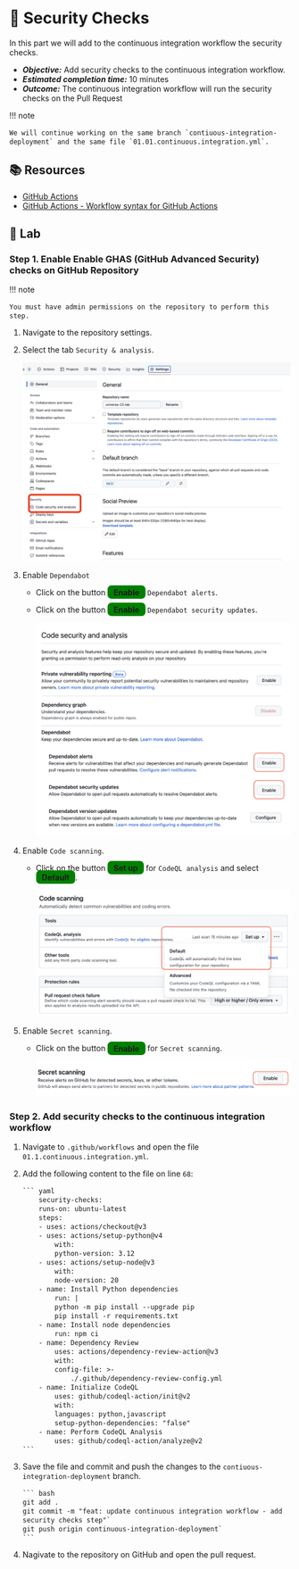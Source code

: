 # :test_tube: Security Checks

In this part we will add to the continuous integration workflow the security checks.

- _**Objective:**_ Add security checks to the continuous integration workflow.
- _**Estimated completion time:**_ 10 minutes
- _**Outcome:**_ The continuous integration workflow will run the security checks on the Pull Request

!!! note

    We will continue working on the same branch `contiuous-integration-deployment` and the same file `01.01.continuous.integration.yml`.

## :books: Resources

- [GitHub Actions](https://docs.github.com/en/actions)
- [GitHub Actions - Workflow syntax for GitHub Actions](https://docs.github.com/en/actions/reference/workflow-syntax-for-github-actions)

## :pencil: Lab

### Step 1. Enable Enable GHAS (GitHub Advanced Security) checks on GitHub Repository

!!! note

    You must have admin permissions on the repository to perform this step.

1. Navigate to the repository settings.
2. Select the tab `Security & analysis`.

      ![GHAS](../../assets/img/compliance-1.png)

3. Enable `Dependabot`

   - Click on the button <span style="background-color: green; font-weight: bold; padding: 0.25em 0.75em; border-radius: 0.5em">Enable</span> `Dependabot alerts`.
   - Click on the button <span style="background-color: green; font-weight: bold; padding: 0.25em 0.75em; border-radius: 0.5em">Enable</span> `Dependabot security updates`.

       ![GHAS](../../assets/img/compliance-2.png)

4. Enable `Code scanning`.

   - Click on the button <span style="background-color: green; font-weight: bold; padding: 0.25em 0.75em; border-radius: 0.5em">Set up</span> for `CodeQL analysis` and select <span style="background-color: green; font-weight: bold; padding: 0.25em 0.75em; border-radius: 0.5em">Default</span>.

      ![GHAS](../../assets/img/complianc-3_.png)

5. Enable `Secret scanning`.

   - Click on the button <span style="background-color: green; font-weight: bold; padding: 0.25em 0.75em; border-radius: 0.5em">Enable</span> for `Secret scanning`.

     ![GHAS](../../assets/img/complaince-4.png)

### Step 2. Add security checks to the continuous integration workflow

1. Navigate to `.github/workflows` and open the file `01.1.continuous.integration.yml`.
2. Add the following content to the file on line `68`:
   
       ``` yaml
           security-checks:
           runs-on: ubuntu-latest
           steps:
           - uses: actions/checkout@v3
           - uses: actions/setup-python@v4
               with:
               python-version: 3.12
           - uses: actions/setup-node@v3
               with:
               node-version: 20
           - name: Install Python dependencies
               run: |
               python -m pip install --upgrade pip
               pip install -r requirements.txt
           - name: Install node dependencies
               run: npm ci
           - name: Dependency Review
               uses: actions/dependency-review-action@v3
               with:
               config-file: >-
                   ./.github/dependency-review-config.yml
           - name: Initialize CodeQL
               uses: github/codeql-action/init@v2
               with:
               languages: python,javascript
               setup-python-dependencies: "false"
           - name: Perform CodeQL Analysis
               uses: github/codeql-action/analyze@v2
       ```

3. Save the file and commit and push the changes to the `contiuous-integration-deployment` branch.

       ``` bash
       git add .
       git commit -m "feat: update continuous integration workflow - add security checks step"`
       git push origin continuous-integration-deployment`
       ```

4. Nagivate to the repository on GitHub and open the pull request.
